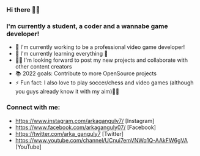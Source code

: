 ### Hi there  👋👋

### I'm currently a student, a coder and a wannabe game developer!
- 🏢 I'm currently working to be a professional video game developer!
- 🏫 I'm currently learning everything 🤣
- 👨‍💻 I'm looking forward to post my new projects and collaborate with other content creators
- 📚 2022 goals: Contribute to more OpenSource projects
- ⚡ Fun fact: I also love to play soccer/chess and video games (although you guys already know it with my aim)🤷‍♂️


### Connect with me:
- https://www.instagram.com/arkaganguly7/ [Instagram]
- https://www.facebook.com/arkaganguly07/ [Facebook]
- https://twitter.com/arka_ganguly7       [Twitter]
- https://www.youtube.com/channel/UCnui7emVNWq1Q-AAkFW6gVA  [YouTube]


